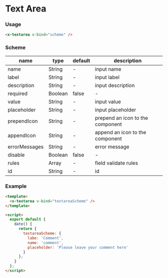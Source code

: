 # Text Area

### Usage

```html
<x-textarea v-bind="scheme" />
```

### Scheme

| name          | type    | default | description                      |
| ------------- | ------- | ------- | -------------------------------- |
| name          | String  | -       | input name                       |
| label         | String  | -       | input label                      |
| description   | String  | -       | input description                |
| required      | Boolean | false   | -                                |
| value         | String  | -       | input value                      |
| placeholder   | String  | -       | input placeholder                |
| prependIcon   | String  | -       | prepend an icon to the component |
| appendIcon    | String  | -       | append an icon to the component  |
| errorMessages | String  | -       | error message                    |
| disable       | Boolean | false   | -                                |
| rules         | Array   | -       | field validate rules             |
| id            | String  | -       | id                               |

### Example

```html
<template>
  <x-textarea v-bind="textareaScheme" />
</template>

<script>
  export default {
    date() {
      return {
        textareaScheme: {
          labe: 'Comment',
          name: 'comment',
          placeholder: 'Please leave your comment here'
        }
      };
    }
  };
</script>
```

